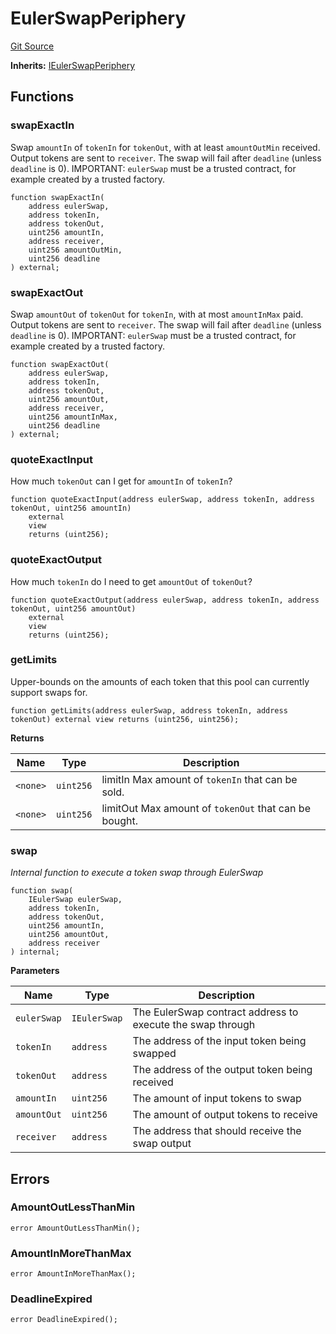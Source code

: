 # EulerSwapPeriphery
[Git Source](https://github.com/euler-xyz/euler-swap/blob/7080c3fe0c9f935c05849a0756ed43d959130afd/src/EulerSwapPeriphery.sol)

**Inherits:**
[IEulerSwapPeriphery](/src/interfaces/IEulerSwapPeriphery.sol/interface.IEulerSwapPeriphery.md)


## Functions
### swapExactIn

Swap `amountIn` of `tokenIn` for `tokenOut`, with at least `amountOutMin` received.
Output tokens are sent to `receiver`. The swap will fail after `deadline` (unless `deadline` is 0).
IMPORTANT: `eulerSwap` must be a trusted contract, for example created by a trusted factory.


```solidity
function swapExactIn(
    address eulerSwap,
    address tokenIn,
    address tokenOut,
    uint256 amountIn,
    address receiver,
    uint256 amountOutMin,
    uint256 deadline
) external;
```

### swapExactOut

Swap `amountOut` of `tokenOut` for `tokenIn`, with at most `amountInMax` paid.
Output tokens are sent to `receiver`. The swap will fail after `deadline` (unless `deadline` is 0).
IMPORTANT: `eulerSwap` must be a trusted contract, for example created by a trusted factory.


```solidity
function swapExactOut(
    address eulerSwap,
    address tokenIn,
    address tokenOut,
    uint256 amountOut,
    address receiver,
    uint256 amountInMax,
    uint256 deadline
) external;
```

### quoteExactInput

How much `tokenOut` can I get for `amountIn` of `tokenIn`?


```solidity
function quoteExactInput(address eulerSwap, address tokenIn, address tokenOut, uint256 amountIn)
    external
    view
    returns (uint256);
```

### quoteExactOutput

How much `tokenIn` do I need to get `amountOut` of `tokenOut`?


```solidity
function quoteExactOutput(address eulerSwap, address tokenIn, address tokenOut, uint256 amountOut)
    external
    view
    returns (uint256);
```

### getLimits

Upper-bounds on the amounts of each token that this pool can currently support swaps for.


```solidity
function getLimits(address eulerSwap, address tokenIn, address tokenOut) external view returns (uint256, uint256);
```
**Returns**

|Name|Type|Description|
|----|----|-----------|
|`<none>`|`uint256`|limitIn Max amount of `tokenIn` that can be sold.|
|`<none>`|`uint256`|limitOut Max amount of `tokenOut` that can be bought.|


### swap

*Internal function to execute a token swap through EulerSwap*


```solidity
function swap(
    IEulerSwap eulerSwap,
    address tokenIn,
    address tokenOut,
    uint256 amountIn,
    uint256 amountOut,
    address receiver
) internal;
```
**Parameters**

|Name|Type|Description|
|----|----|-----------|
|`eulerSwap`|`IEulerSwap`|The EulerSwap contract address to execute the swap through|
|`tokenIn`|`address`|The address of the input token being swapped|
|`tokenOut`|`address`|The address of the output token being received|
|`amountIn`|`uint256`|The amount of input tokens to swap|
|`amountOut`|`uint256`|The amount of output tokens to receive|
|`receiver`|`address`|The address that should receive the swap output|


## Errors
### AmountOutLessThanMin

```solidity
error AmountOutLessThanMin();
```

### AmountInMoreThanMax

```solidity
error AmountInMoreThanMax();
```

### DeadlineExpired

```solidity
error DeadlineExpired();
```

